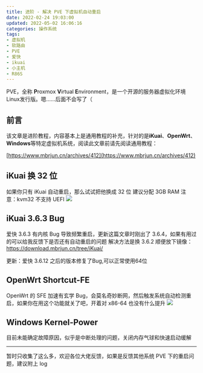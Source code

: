 ```yaml
---
title: 进阶 - 解决 PVE 下虚拟机自动重启
date: 2022-02-24 19:03:00
updated: 2022-05-02 16:06:16
categories: 操作系统
tags:
- 虚拟机
- 软路由
- PVE
- 爱快
- ikuai
- 小主机
- R86S
---
```

PVE，全称 **P**roxmox **V**irtual **E**nvironment，是一个开源的服务器虚拟化环境Linux发行版。嗯……后面不会写了（
<!-- more -->

## 前言

该文章是进阶教程，内容基本上是通用教程的补充，针对的是**iKuai**、**OpenWrt**、**Windows**等特定虚拟机系统，阅读此文章前请先阅读通用教程：

[https://www.mbrjun.cn/archives/412](https://www.mbrjun.cn/archives/412)

## iKuai 换 32 位

如果你只有 iKuai 自动重启，那么试试把他换成 32 位
建议分配 3GB RAM
注意：kvm32 不支持 UEFI
![](https://lfs.libmbr.com/assets/2022/02/24/ku.png)

## iKuai 3.6.3 Bug

爱快 3.6.3 有内核 Bug 导致频繁重启，更新这篇文章时刚出了 3.6.4，如果有用过的可以给我反馈下是否还有自动重启的问题
解决方法是换 3.6.2
顺便放下镜像：https://download.mbrjun.cn/tree/iKuai/

更新：爱快 3.6.12 之后的版本修复了Bug,可以正常使用64位

## OpenWrt Shortcut-FE

OpenWrt 的 SFE 加速有玄学 Bug，会莫名奇妙断网，然后触发系统自动检测重启，如果你在用这个功能就关了吧，开着对 x86-64 也没有什么提升
![](https://lfs.libmbr.com/assets/2022/05/01/rf.png)

## Windows Kernel-Power

目前未能确定故障原因，似乎是中断处理的问题，关闭内存气球和快速启动缓解

---

暂时只收集了这么多，欢迎各位大佬反馈，如果是反馈其他系统 PVE 下的重启问题，建议附上 log
